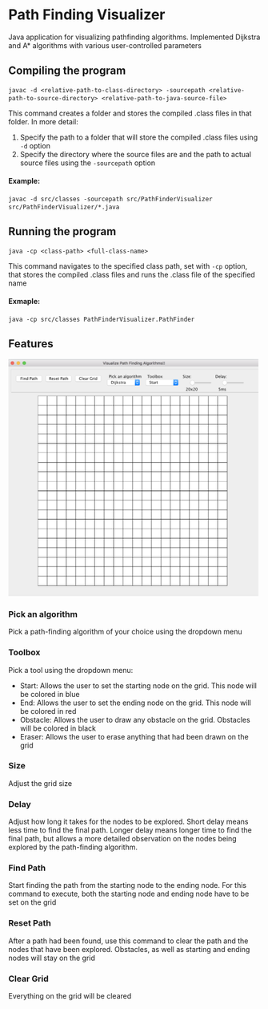 # Path Finding Visualizer

Java application for visualizing pathfinding algorithms. Implemented Dijkstra and A* algorithms with various user-controlled parameters

## Compiling the program
```
javac -d <relative-path-to-class-directory> -sourcepath <relative-path-to-source-directory> <relative-path-to-java-source-file>
```
This command creates a folder and stores the compiled .class files in that folder. In more detail:
1. Specify the path to a folder that will store the compiled .class files using `-d` option
2. Specify the directory where the source files are and the path to actual source files using the `-sourcepath` option
#### Example:
```
javac -d src/classes -sourcepath src/PathFinderVisualizer src/PathFinderVisualizer/*.java
```

## Running the program
```
java -cp <class-path> <full-class-name>
```
This command navigates to the specified class path, set with `-cp` option, that stores the compiled .class files and runs the .class file of the specified name

#### Exmaple:
```
java -cp src/classes PathFinderVisualizer.PathFinder
```

## Features
<img src="img/MainScreen.png" width="500">

### Pick an algorithm
Pick a path-finding algorithm of your choice using the dropdown menu

### Toolbox
Pick a tool using the dropdown menu:
* Start: Allows the user to set the starting node on the grid. This node will be colored in blue
* End: Allows the user to set the ending node on the grid. This node will be colored in red
* Obstacle: Allows the user to draw any obstacle on the grid. Obstacles will be colored in black
* Eraser: Allows the user to erase anything that had been drawn on the grid

### Size
Adjust the grid size

### Delay
Adjust how long it takes for the nodes to be explored. Short delay means less time to find the final path. Longer delay means longer time to find the final path, but allows a more detailed observation on the nodes being explored by the path-finding algorithm.

### Find Path
Start finding the path from the starting node to the ending node. For this command to execute, both the starting node and ending node have to be set on the grid

### Reset Path
After a path had been found, use this command to clear the path and the nodes that have been explored. Obstacles, as well as starting and ending nodes will stay on the grid

### Clear Grid
Everything on the grid will be cleared
